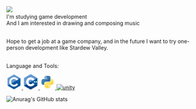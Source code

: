 <a href="[https://www.instagram.com/lliliol_?igsh=MTd1bGpzMzBxNjN2dg%3D%3D&utm_source=qr](https://www.instagram.com/iiiisss.h/)" target="_blank">
    <img src="https://img.shields.io/badge/inseop-4FABE9?style=for-the-badge&logo=instagram&logoColor=DB3D14"/>
</a><br>
I'm studying game development<br>
And I am interested in drawing and composing music<br><br>

Hope to get a job at a game company, and in the future I want to try one-person development like Stardew Valley.<br><br>

Language and Tools:
<p align="left"> <a href="https://www.cprogramming.com/" target="_blank" rel="noreferrer"> <img src="https://raw.githubusercontent.com/devicons/devicon/master/icons/c/c-original.svg" alt="c" width="40" height="40"/> </a> <a href="https://www.w3schools.com/cpp/" target="_blank" rel="noreferrer"> <img src="https://raw.githubusercontent.com/devicons/devicon/master/icons/cplusplus/cplusplus-original.svg" alt="cplusplus" width="40" height="40"/> </a> <a href="https://www.python.org" target="_blank" rel="noreferrer"> <img src="https://raw.githubusercontent.com/devicons/devicon/master/icons/python/python-original.svg" alt="python" width="40" height="40"/> </a> <a href="https://unity.com/" target="_blank" rel="noreferrer"> <img src="https://www.vectorlogo.zone/logos/unity3d/unity3d-icon.svg" alt="unity" width="40" height="40"/> </a> </p>


![Anurag's GitHub stats](https://github-readme-stats.vercel.app/api?username=hwanginseop&show_icons=true&theme=holi)
 
   
  
 
 
